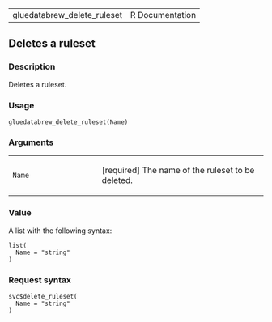 <table style="width: 100%;">
<tbody>
<tr class="odd">
<td>gluedatabrew_delete_ruleset</td>
<td style="text-align: right;">R Documentation</td>
</tr>
</tbody>
</table>

## Deletes a ruleset

### Description

Deletes a ruleset.

### Usage

    gluedatabrew_delete_ruleset(Name)

### Arguments

<table>
<colgroup>
<col style="width: 35%" />
<col style="width: 65%" />
</colgroup>
<tbody>
<tr class="odd">
<td><code id="gluedatabrew_delete_ruleset_:_Name">Name</code></td>
<td><p>[required] The name of the ruleset to be deleted.</p></td>
</tr>
</tbody>
</table>

### Value

A list with the following syntax:

    list(
      Name = "string"
    )

### Request syntax

    svc$delete_ruleset(
      Name = "string"
    )
